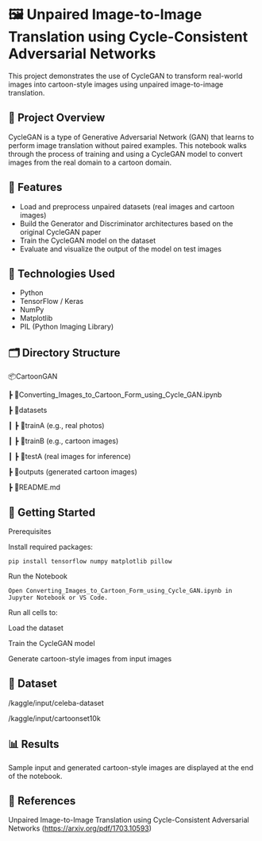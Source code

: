 # 🖼️ Unpaired Image-to-Image Translation using Cycle-Consistent Adversarial Networks
This project demonstrates the use of CycleGAN to transform real-world images into cartoon-style images using unpaired image-to-image translation.

## 📁 Project Overview

CycleGAN is a type of Generative Adversarial Network (GAN) that learns to perform image translation without paired examples. This notebook walks through the process of training and using a CycleGAN model to convert images from the real domain to a cartoon domain.

## 📌 Features

- Load and preprocess unpaired datasets (real images and cartoon images)
- Build the Generator and Discriminator architectures based on the original CycleGAN paper
- Train the CycleGAN model on the dataset
- Evaluate and visualize the output of the model on test images

## 🧠 Technologies Used

- Python
- TensorFlow / Keras
- NumPy
- Matplotlib
- PIL (Python Imaging Library)

## 🗂️ Directory Structure

📦CartoonGAN

┣ 📜Converting_Images_to_Cartoon_Form_using_Cycle_GAN.ipynb

┣ 📁datasets

┃ ┣ 📁trainA (e.g., real photos)

┃ ┣ 📁trainB (e.g., cartoon images)

┃ ┣ 📁testA (real images for inference)

┣ 📁outputs (generated cartoon images)

┣ 📜README.md


## 🚀 Getting Started

 Prerequisites

Install required packages:

    pip install tensorflow numpy matplotlib pillow

Run the Notebook

    Open Converting_Images_to_Cartoon_Form_using_Cycle_GAN.ipynb in Jupyter Notebook or VS Code.

Run all cells to:

Load the dataset

Train the CycleGAN model

Generate cartoon-style images from input images

## 📁 Dataset

/kaggle/input/celeba-dataset

/kaggle/input/cartoonset10k

## 📊 Results
Sample input and generated cartoon-style images are displayed at the end of the notebook.

## 📖 References
Unpaired Image-to-Image Translation using Cycle-Consistent Adversarial Networks
(https://arxiv.org/pdf/1703.10593)

